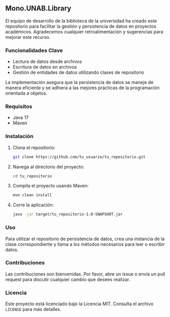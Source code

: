 ## Mono.UNAB.Library

El equipo de desarrollo de la biblioteca de la universidad ha creado este repositorio para facilitar la gestión y persistencia de datos en proyectos académicos. Agradecemos cualquier retroalimentación y sugerencias para mejorar este recurso.

### Funcionalidades Clave

- Lectura de datos desde archivos
- Escritura de datos en archivos
- Gestión de entidades de datos utilizando clases de repositorio

La implementación asegura que la persistencia de datos se maneje de manera eficiente y se adhiera a las mejores prácticas de la programación orientada a objetos.

### Requisitos

- Java 17
- Maven

### Instalación

1. Clona el repositorio:
    ```bash
    git clone https://github.com/tu_usuario/tu_repositorio.git
    ```
2. Navega al directorio del proyecto:
    ```bash
    cd tu_repositorio
    ```
3. Compila el proyecto usando Maven:
    ```bash
    mvn clean install
    ```
4. Corre la aplicación:
    ```bash
    java -jar target/tu_repositorio-1.0-SNAPSHOT.jar
    ```

### Uso

Para utilizar el repositorio de persistencia de datos, crea una instancia de la clase correspondiente y llama a los métodos necesarios para leer o escribir datos.

### Contribuciones

Las contribuciones son bienvenidas. Por favor, abre un issue o envía un pull request para discutir cualquier cambio que desees realizar.

### Licencia

Este proyecto está licenciado bajo la Licencia MIT. Consulta el archivo `LICENSE` para más detalles.